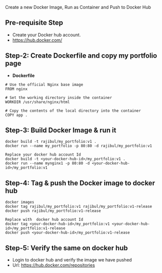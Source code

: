 Create a new Docker Image, Run as Container and Push to Docker Hub 

## Pre-requisite Step
- Create your Docker hub account. 
- https://hub.docker.com/

## Step-2: Create Dockerfile and copy my portfolio page
- **Dockerfile**
```
# Use the official Nginx base image
FROM nginx

# Set the working directory inside the container
WORKDIR /usr/share/nginx/html

# Copy the contents of the local directory into the container
COPY app .

```

## Step-3: Build Docker Image & run it
```
docker build -t rajibul/my_portfolio:v1 .
docker run --name my_portfolio -p 80:80 -d rajibul/my_portfolio:v1

Replace your docker hub account Id
docker build -t <your-docker-hub-id>/my_portfolio:v1 .
docker run --name mynginx1 -p 80:80 -d <your-docker-hub-id>/my_portfolio:v1
```

## Step-4: Tag & push the Docker image to docker hub
```
docker images
docker tag rajibul/my_portfolio:v1 rajibul/my_portfolio:v1-release
docker push rajibul/my_portfolio:v1-release

Replace with  docker hub account Id
docker tag <your-docker-hub-id>/my_portfolio:v1 <your-docker-hub-id>/my_portfolio:v1-release
docker push <your-docker-hub-id>/my_portfolio:v1-release
```
## Step-5: Verify the same on docker hub
- Login to docker hub and verify the image we have pushed
- Url: https://hub.docker.com/repositories